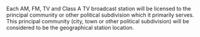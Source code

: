 Each AM, FM, TV and Class A TV broadcast station will be licensed to the principal community or other political subdivision which it primarily serves. This principal community (city, town or other political subdivision) will be considered to be the geographical station location.

